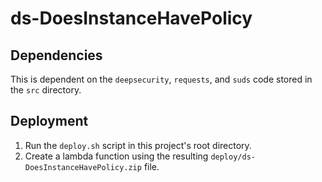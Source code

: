 # ds-DoesInstanceHavePolicy

## Dependencies

This is dependent on the `deepsecurity`, `requests`, and `suds` code stored in the `src` directory.

## Deployment

1. Run the `deploy.sh` script in this project's root directory.
2. Create a lambda function using the resulting `deploy/ds-DoesInstanceHavePolicy.zip` file.
